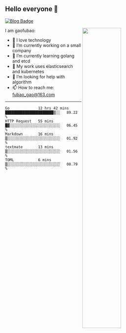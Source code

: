 ## Hello everyone 👋

[![Blog Badge](https://img.shields.io/badge/blog-60k+%20pageview-brightgreen)](https://www.jianshu.com/u/d777ec56a358)

<img align="right" width="50%" src="https://github-readme-stats.vercel.app/api?username=gaofubao&theme=onedark">

I am gaofubao:

- 🔭 I love technology
- 🌱 I’m currently working on a small company
- 👯 I’m currently learning golang and etcd
- 💬 My work uses elasticsearch and kubernetes
- 🤔 I’m looking for help with algorithm
- 📫 How to reach me: fubao_gao@163.com

---


<!--START_SECTION:waka-->
```text
Go             12 hrs 42 mins  ██████████████████████▒░░   89.22 % 
HTTP Request   55 mins         █▓░░░░░░░░░░░░░░░░░░░░░░░   06.45 % 
Markdown       16 mins         ▒░░░░░░░░░░░░░░░░░░░░░░░░   01.92 % 
textmate       13 mins         ▒░░░░░░░░░░░░░░░░░░░░░░░░   01.56 % 
TOML           6 mins          ▒░░░░░░░░░░░░░░░░░░░░░░░░   00.79 % 
```
<!--END_SECTION:waka-->

